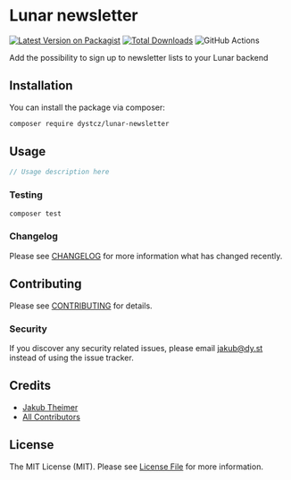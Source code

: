 # Lunar newsletter

[![Latest Version on Packagist](https://img.shields.io/packagist/v/dystcz/lunar-newsletter.svg?style=flat-square)](https://packagist.org/packages/dystcz/lunar-newsletter)
[![Total Downloads](https://img.shields.io/packagist/dt/dystcz/lunar-newsletter.svg?style=flat-square)](https://packagist.org/packages/dystcz/lunar-newsletter)
![GitHub Actions](https://github.com/dystcz/lunar-newsletter/actions/workflows/main.yml/badge.svg)

Add the possibility to sign up to newsletter lists to your Lunar backend

## Installation

You can install the package via composer:

```bash
composer require dystcz/lunar-newsletter
```

## Usage

```php
// Usage description here
```

### Testing

```bash
composer test
```

### Changelog

Please see [CHANGELOG](CHANGELOG.md) for more information what has changed recently.

## Contributing

Please see [CONTRIBUTING](CONTRIBUTING.md) for details.

### Security

If you discover any security related issues, please email jakub@dy.st instead of using the issue tracker.

## Credits

-   [Jakub Theimer](https://github.com/dystcz)
-   [All Contributors](../../contributors)

## License

The MIT License (MIT). Please see [License File](LICENSE.md) for more information.

